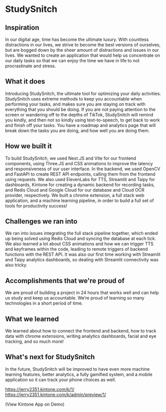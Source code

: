 # StudySnitch

## Inspiration

In our digital age, time has become the ultimate luxury. With countless distractions in our lives, we strive to become the best versions of ourselves, but are bogged down by the sheer amount of distractions and issues in our lives. We wanted to create an application that would help us concentrate on our daily tasks so that we can enjoy the time we have in life to not procrastinate and stress. 

## What it does

Introducing StudySnitch, the ultimate tool for optimizing your daily activities. StudySnitch uses extreme methods to keep you accountable when performing your tasks, and makes sure you are staying on track with everything that you should be doing. If you are not paying attention to the screen or wandering off to the depths of TikTok, StudySnitch will remind you kindly, and then not so kindly using text-to-speech, to get back to work and finish off your tasks. You have a roadmap and analytics page that will break down the tasks you are doing, and how well you are doing them. 

## How we built it

To build StudySnitch, we used Next.JS and Vite for our frontend components, using Three.JS and CSS animations to improve the latency and responsiveness of our user interface. In the backend, we used OpenCV and FastAPI to create REST API endpoints, calling them from the frontend using requests. We also used ElevenLabs for TTS, Streamlit and Taipy for dashboards, Kintone for creating a dynamic backend for recording tasks, and Redis Cloud and Google Cloud for our database and Cloud OCR provider, respectively. We built a chrome extension, a full stack web application, and a machine learning pipeline, in order to build a full set of tools for productivity success! 

## Challenges we ran into

We ran into issues integrating the full stack pipeline together, which ended up being solved using Redis Cloud and syncing the database at each tick. We also learned a lot about CSS animations and how we can trigger TTS and keyframes within the code, leading to remote triggers of backend functions with the REST API. It was also our first time working with Streamlit and Taipy analytics dashboards, so dealing with Streamlit connectivity was also tricky. 

## Accomplishments that we're proud of

We are proud of building a project in 24 hours that works well and can help us study and keep us accountable. We’re proud of learning so many technologies in a short period of time. 

## What we learned

We learned about how to connect the frontend and backend, how to track data with chrome extensions, writing analytics dashboards, facial and eye tracking, and so much more! 

## What's next for StudySnitch

In the future, StudySnitch will be improved to have even more machine learning features, better analytics, a fully gamified system, and a mobile application so it can track your phone choices as well. 

[https://jerry2351.kintone.com/k/1/ ](https://jerry2351.kintone.com/k/admin/preview/1/)https://jerry2351.kintone.com/k/admin/preview/1/

(View Kintone App on Demo)
